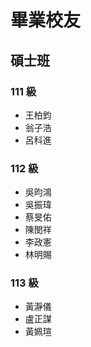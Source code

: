 # 畢業校友

## 碩士班

### 111 級

<div class="grid cards" markdown>

- 王柏鈞
- 翁子浩
- 呂科進

</div>

### 112 級

<div class="grid cards" markdown>

- 吳昀鴻
- 吳振瑋
- 蔡旻佑
- 陳閔祥
- 李政憲
- 林明賜

</div>

### 113 級

<div class="grid cards" markdown>

- 黃瀞儀
- 盧正謀
- 黃姵瑄

</div>

